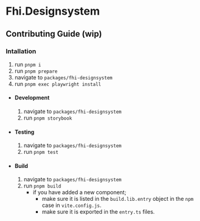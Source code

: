 # Fhi.Designsystem

## Contributing Guide (wip)

### Intallation
1. run `pnpm i`
2. run `pnpm prepare`
2. navigate to `packages/fhi-designsystem`
3. run `pnpm exec playwright install`

- #### Development
  1. navigate to `packages/fhi-designsystem`
  2. run `pnpm storybook`

- #### Testing
  1. navigate to `packages/fhi-designsystem`
  2. run `pnpm test`

- #### Build
  1. navigate to `packages/fhi-designsystem`
  2. run `pnpm build`
     - if you have added a new component;
       - make sure it is listed in the `build.lib.entry` object in the `npm` case in `vite.config.js`.
       - make sure it is exported in the `entry.ts` files.
